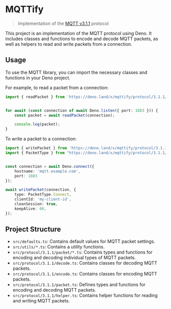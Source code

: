 # MQTTify

> Implementation of the [MQTT v3.1.1](http://docs.oasis-open.org/mqtt/mqtt/v3.1.1/mqtt-v3.1.1.pdf) protocol

This project is an implementation of the MQTT protocol using Deno. It includes classes and functions to encode and decode MQTT packets, as well as helpers to read and write packets from a connection.

## Usage

To use the MQTT library, you can import the necessary classes and functions in your Deno project.

For example, to read a packet from a connection:

```typescript
import { readPacket } from 'https://deno.land/x/mqttify/protocol/3.1.1/helper.ts';


for await (const connection of await Deno.listen({ port: 1883 })) {
    const packet = await readPacket(connection);

    console.log(packet);
}
```

To write a packet to a connection:

```typescript
import { writePacket } from 'https://deno.land/x/mqttify/protocol/3.1.1/helper.ts';
import { PacketType } from "https://deno.land/x/mqttify/protocol/3.1.1/packet.ts";


const connection = await Deno.connect({
    hostname: 'mqtt.example.com',
    port: 1883
});

await writePacket(connection, {
    type: PacketType.Connect,
    clientId: 'my-client-id',
    cleanSession: true,
    keepAlive: 60,
});
```

## Project Structure

- `src/defaults.ts`: Contains default values for MQTT packet settings.
- `src/utils/*.ts`: Contains a utility functions.
- `src/protocol/3.1.1/packet/*.ts`: Contains types and functions for encoding and decoding individual types of MQTT packets.
- `src/protocol/3.1.1/decode.ts`: Contains classes for decoding MQTT packets.
- `src/protocol/3.1.1/encode.ts`: Contains classes for encoding MQTT packets.
- `src/protocol/3.1.1/packet.ts`: Defines types and functions for encoding and decoding MQTT packets.
- `src/protocol/3.1.1/helper.ts`: Contains helper functions for reading and writing MQTT packets.

